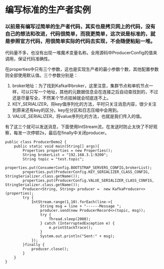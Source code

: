 # 编写标准的生产者实例

### 以前是有编写过简单的生产者代码，其实也是拷贝网上的代码，没有自己的想法和改进，代码很简单，而我更简单，这次说是标准的，就是参照官方代码，用很简单实际的代码去实现，不会随便粘贴一堆。

代码量不多，也没有出现一堆魔术变量名称。全用源码中ProducerConfig的值来调用，保证代码准确性。

在properties中只有三个参数，这也是实现生产者的最小参数个数，其他配置参数则全部使用默认值。三个参数分别是：

1. broker地址：为了找到Kafka中broker，这里注意，集群节点和单机节点一样，可以只写一个地址，其他的元数据信息会在连接之后自动查找到的，不过还是尽量写全，不然某个节点挂掉就会彻底连不上。
2. KEY_SERIALIZER，将key值序列化的方法，平时只关注消息内容，很少关注到原来还有key的区分。key在分区和日志压缩中会用到。
3. VALUE_SERIALIZER，将value序列化的方法，也就是我们传入的值。

有了这三个就可以发送消息，下面使用IntStream流，在发送时防止太快了不好观察，每发一次停顿2s，最后在finally中关闭producer。

```
public class ProducerDemo2 {
    public static void main(String[] args){
        Properties properties = new Properties();
        String brokerList = "192.168.3.1:9200";
        String topic = "test.topic";
        properties.put(ConsumerConfig.BOOTSTRAP_SERVERS_CONFIG,brokerList);
        properties.put(ProducerConfig.KEY_SERIALIZER_CLASS_CONFIG, StringSerializer.class.getName());
        properties.put(ProducerConfig.VALUE_SERIALIZER_CLASS_CONFIG, StringSerializer.class.getName());
        Producer<String, String> producer =  new KafkaProducer<>(properties);
        try {
            IntStream.range(1,10).forEach(line->{
                String msg = line + "------Message ";
                producer.send(new ProducerRecord<>(topic, msg));
                try {
                    Thread.sleep(2000);
                } catch (InterruptedException e) {
                    e.printStackTrace();
                }
                System.out.println("Sent:" + msg);
            });
        }finally {
            producer.close();
        }
    }
}
```


